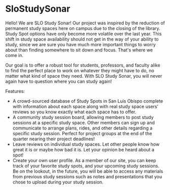# SloStudySonar

Hello! We are SLO Study Sonar!
Our project was inspired by the reduction of permanent study spaces here on campus due to the closing of the library. Study Spot options have only become more volatile over the last year. 
This shift in study space availability should not get in the way of your ability to study, since we are sure you have much more important things to worry about than finding somewhere to sit down and focus. That's where we come in.

Our goal is to offer a robust tool for students, professors, and faculty alike to find the perfect place to work on whatever they might have to do, no matter what kind of space they need. With SLO Study Sonar, you will never again have to question where you can study again!

Features:
* A crowd-sourced database of Study Spots in San Luis Obispo complete with information about each space along with real study space users' reviews so you know exactly what each space has to offer.
* A community study session board, allowing members to post study sessions at a specific study space. Other members can sign up and communicate to arrange plans, rides, and other details regarding a specific study session. Perfect for project groups at the end of the quarter nearing their project deadlines!
* Leave reviews on individual study spaces. Let other people know how great it is or maybe how bad it is. Let your opinion be heard about a spot!
* Create your own user profile. As a member of our site, you can keep track of your favorite study spots, and your upcoming study sessions. Be on the lookout, in the future, you will be able to access any materials from previous study sessions such as notes and presentations that you chose to upload during your study session.
